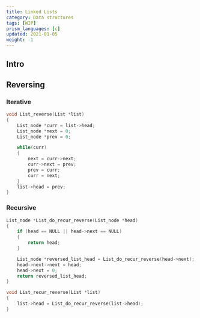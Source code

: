 ```yaml
---
title: Linked Lists
category: Data structures
tags: [WIP]
prism_languages: [c]
updated: 2021-01-05
weight: -1
---
```


Intro
-------------------------------------

Reversing
-------------------------------------

### Iterative

```c
void List_reverse(List *list)
{
    List_node *curr = list->head;
    List_node *next = 0;
    List_node *prev = 0;

    while(curr)
    {
        next = curr->next;
        curr->next = prev;
        prev = curr;
        curr = next;
    }
    list->head = prev;
}
```

### Recursive

```c
List_node *List_do_recur_reverse(List_node *head)
{
    if (head == NULL || head->next == NULL)
    {
        return head;
    }

    List_node *reversed_list_head = List_do_recur_reverse(head->next);
    head->next->next = head;
    head->next = 0;
    return reversed_list_head;
}

void List_recur_reverse(List *list)
{
    list->head = List_do_recur_reverse(list->head);
}
```
